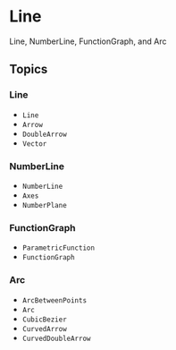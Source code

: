 # Line

Line, NumberLine, FunctionGraph, and Arc

## Topics

### Line
- ``Line``
- ``Arrow``
- ``DoubleArrow``
- ``Vector``

### NumberLine
- ``NumberLine``
- ``Axes``
- ``NumberPlane``

### FunctionGraph
- ``ParametricFunction``
- ``FunctionGraph``

### Arc
- ``ArcBetweenPoints``
- ``Arc``
- ``CubicBezier``
- ``CurvedArrow``
- ``CurvedDoubleArrow``
